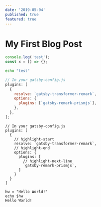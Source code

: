 ```yaml
---
date: '2019-05-04'
published: true
featured: true
---
```


# My First Blog Post

```js
console.log('test');
const x = () => {};
```

```bash
echo "test"
```

```javascript
// In your gatsby-config.js
plugins: [
  {
    resolve: `gatsby-transformer-remark`,
    options: {
      plugins: [`gatsby-remark-prismjs`],
    },
  },
];
```

```javascript{numberLines: 5}
// In your gatsby-config.js
plugins: [
  {
    // highlight-start
    resolve: `gatsby-transformer-remark`,
    // highlight-end
    options: {
      plugins: [
        // highlight-next-line
        `gatsby-remark-prismjs`,
      ]
    }
  }
]
```

```bash{outputLines: 3}
hw = "Hello World!"
echo $hw
Hello World!
```
